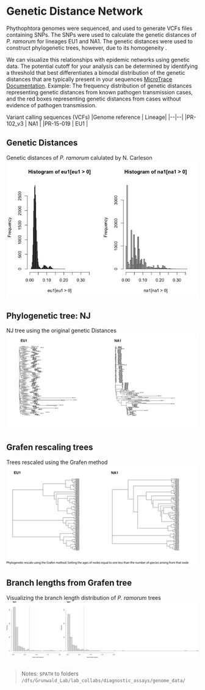 # Genetic Distance Network

Phythophtora genomes were sequenced, and used to generate VCFs files containing SNPs.
The SNPs were used to calculate the genetic distances of _P. ramorum_ for lineages EU1 and NA1. The genetic distances were used to construct phylogenetic trees, however, due to its homogeneity  .

We can visualize this relationships with epidemic networks using genetic data. The potential cutoff for your analysis can be determined by identifying a threshold that best differentiates a bimodal distribution of the genetic distances that are typically present in your sequences [MicroTrace Documentation](https://raw.githubusercontent.com/CDCgov/MicrobeTrace/master/docs/MicrobeTrace_Manual.pdf).  Example: The frequency distribution of genetic distances representing genetic distances from known pathogen transmission cases, and the red boxes representing genetic distances from cases without evidence of pathogen transmission.

Variant calling sequences (VCFs)
|Genome reference | Lineage|
|--|--|
|PR-102_v3 | NA1 |
|PR-15-019 | EU1 |

## Genetic Distances 
Genetic distances of _P. ramorum_ calulated by N. Carleson
![Genetic Distances](https://github.com/ricardoi/genedis_networks/blob/main/Figures/Genetic_distances_subset10_.png)

## Phylogenetic tree: NJ
NJ tree using the original genetic Distances
![NJ tree](https://github.com/ricardoi/genedis_networks/blob/main/Figures/EU1-NA1_trees_NJ.png)

## Grafen rescaling trees
Trees rescaled using the Grafen method
![Grafen tree](https://github.com/ricardoi/genedis_networks/blob/main/Figures/EU1-NA1_Grafen_trees.png)

## Branch lengths from Grafen tree
Visualizing the branch length distribution of _P. ramorum_ trees
![Branch length](https://github.com/ricardoi/genedis_networks/blob/main/Figures/EU1-NA1_branchlenghts_Grafen_tree.png)

##

> Notes:
`$PATH` to folders `/dfs/Grunwald_Lab/lab_collabs/diagnostic_assays/genome_data/`
